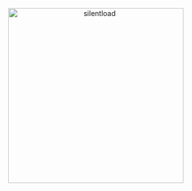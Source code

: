 
<p align="center"> <img width="349" alt="silentload" src="https://github.com/user-attachments/assets/f028dfb7-bc60-4a2b-aa44-86b0671a2732"> </p>

